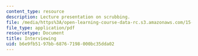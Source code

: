 ```yaml
---
content_type: resource
description: Lecture presentation on scrubbing.
file: /media/https%3A/open-learning-course-data-rc.s3.amazonaws.com/15-821-listening-to-the-customer-fall-2002/b6e9fb5197bb68767198000bc35dda02_prep20for20scrubbing20class.pdf
file_type: application/pdf
resourcetype: Document
title: Interviewing
uid: b6e9fb51-97bb-6876-7198-000bc35dda02
---
```

